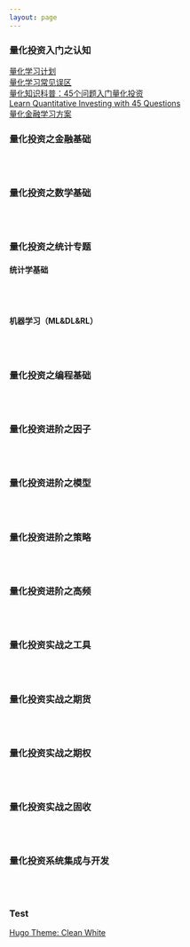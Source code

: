 ```yaml
---
layout: page
---
```

### 量化投资入门之认知
[量化学习计划](https://xiangdiwu.top/post/)<br>
[量化学习常见误区](https://xiangdiwu.top/post/)<br>
[量化知识科普：45个问题入门量化投资](https://xiangdiwu.top/post/)<br>
[Learn Quantitative Investing with 45 Questions](https://xiangdiwu.top/post/)<br>
[量化金融学习方案](https://xiangdiwu.top/post/)<br>

### 量化投资之金融基础
[](https://xiangdiwu.top/post/)<br>
[](https://xiangdiwu.top/post/)<br>

### 量化投资之数学基础
[](https://xiangdiwu.top/post/)<br>
[](https://xiangdiwu.top/post/)<br>

### 量化投资之统计专题
#### 统计学基础
[](https://xiangdiwu.top/post/)<br>
[](https://xiangdiwu.top/post/)<br>

#### 机器学习（ML&DL&RL）
[](https://xiangdiwu.top/post/)<br>
[](https://xiangdiwu.top/post/)<br>

### 量化投资之编程基础
[](https://xiangdiwu.top/post/)<br>
[](https://xiangdiwu.top/post/)<br>

### 量化投资进阶之因子
[](https://xiangdiwu.top/post/)<br>
[](https://xiangdiwu.top/post/)<br>

### 量化投资进阶之模型
[](https://xiangdiwu.top/post/)<br>
[](https://xiangdiwu.top/post/)<br>

### 量化投资进阶之策略
[](https://xiangdiwu.top/post/)<br>
[](https://xiangdiwu.top/post/)<br>

### 量化投资进阶之高频
[](https://xiangdiwu.top/post/)<br>
[](https://xiangdiwu.top/post/)<br>

### 量化投资实战之工具
[](https://xiangdiwu.top/post/)<br>
[](https://xiangdiwu.top/post/)<br>

### 量化投资实战之期货
[](https://xiangdiwu.top/post/)<br>
[](https://xiangdiwu.top/post/)<br>

### 量化投资实战之期权
[](https://xiangdiwu.top/post/)<br>
[](https://xiangdiwu.top/post/)<br>

### 量化投资实战之固收
[](https://xiangdiwu.top/post/)<br>
[](https://xiangdiwu.top/post/)<br>

### 量化投资系统集成与开发
[](https://xiangdiwu.top/post/)<br>
[](https://xiangdiwu.top/post/)<br>

### Test
[Hugo Theme: Clean White](http://localhost:1313/post/2017-09-26-hugo-theme-clean-white/)<br>